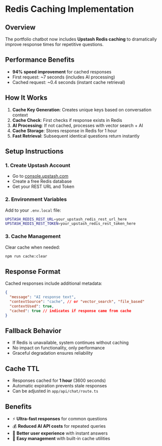 # Redis Caching Implementation

## Overview
The portfolio chatbot now includes **Upstash Redis caching** to dramatically improve response times for repetitive questions.

## Performance Benefits
- **94% speed improvement** for cached responses
- First request: ~7 seconds (includes AI processing)
- Cached request: ~0.4 seconds (instant cache retrieval)

## How It Works

1. **Cache Key Generation**: Creates unique keys based on conversation context
2. **Cache Check**: First checks if response exists in Redis
3. **AI Processing**: If not cached, processes with vector search + AI
4. **Cache Storage**: Stores response in Redis for 1 hour
5. **Fast Retrieval**: Subsequent identical questions return instantly

## Setup Instructions

### 1. Create Upstash Account
- Go to [console.upstash.com](https://console.upstash.com/)
- Create a free Redis database
- Get your REST URL and Token

### 2. Environment Variables
Add to your `.env.local` file:
```bash
UPSTASH_REDIS_REST_URL=your_upstash_redis_rest_url_here
UPSTASH_REDIS_REST_TOKEN=your_upstash_redis_rest_token_here
```

### 3. Cache Management
Clear cache when needed:
```bash
npm run cache:clear
```

## Response Format
Cached responses include additional metadata:
```json
{
  "message": "AI response text",
  "contextSource": "cache", // or "vector_search", "file_based"
  "contextUsed": true,
  "cached": true // indicates if response came from cache
}
```

## Fallback Behavior
- If Redis is unavailable, system continues without caching
- No impact on functionality, only performance
- Graceful degradation ensures reliability

## Cache TTL
- Responses cached for **1 hour** (3600 seconds)
- Automatic expiration prevents stale responses
- Can be adjusted in `app/api/chat/route.ts`

## Benefits
- ⚡ **Ultra-fast responses** for common questions
- 💰 **Reduced AI API costs** for repeated queries
- 🚀 **Better user experience** with instant answers
- 🔧 **Easy management** with built-in cache utilities
